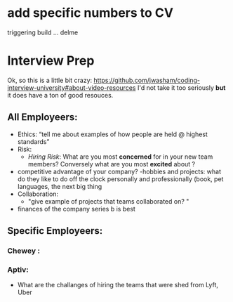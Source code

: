 # add specific numbers to CV

triggering build ... delme

# Interview Prep

Ok, so this is a little bit crazy: 
https://github.com/jwasham/coding-interview-university#about-video-resources
I'd not take it too seriously **but** it does have a ton of good resouces. 


## All Employeers:
- Ethics: “tell me about examples of how people are held @ highest standards” 
- Risk: 
    - *Hiring Risk*: What are you most **concerned** for in your new team members? Conversely what are you most **excited** about ? 
- competitive advantage of your company?
-hobbies and projects: what do they like to do off the clock personally and professionally (book, pet languages, the next big thing
- Collaboration:
	- "give example of projects that teams collaborated on? " 
- finances of the company series b is best 





## Specific Employeers: 
### Chewey :

### Aptiv: 
- What are the challanges of hiring the teams that were shed from Lyft, Uber

